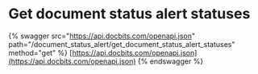 # Get document status alert statuses

{% swagger src="https://api.docbits.com/openapi.json" path="/document_status_alert/get_document_status_alert_statuses" method="get" %}
[https://api.docbits.com/openapi.json](https://api.docbits.com/openapi.json)
{% endswagger %}
